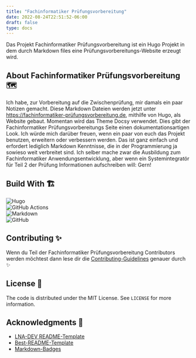 ```yaml
---
title: "Fachinformatiker Prüfungsvorbereitung"
date: 2022-08-24T22:51:52-06:00
draft: false
type: docs
---
```


Das Projekt Fachinformatiker Prüfungsvorbereitung ist ein Hugo Projekt in dem durch Markdown files eine Prüfungsvorbereitungs-Website erzeugt wird.

## About Fachinformatiker Prüfungsvorbereitung 🗺️

Ich habe, zur Vorbereitung auf die Zwischenprüfung, mir damals ein paar Notizen gemacht. Diese Markdown Dateien werden jetzt unter <https://fachinformatiker-prüfungsvorbereitung.de>, mithilfe von Hugo, als Website gebaut. Momentan wird das Theme Docsy verwendet. Dies gibt der Fachinformatiker Prüfungsvorbereitungs Seite einen dokumentationsartigen Look. Ich würde mich darüber freuen, wenn ein paar von euch das Projekt benutzen, erweitern oder verbessern werden. Das ist ganz einfach und erfordert lediglich Markdown Kenntnisse, die in der Programmierung ja sowieso weit verbreitet sind. Ich selber mache zwar die Ausbildung zum Fachinformatiker Anwendungsentwicklung, aber wenn ein Systemintegratör für Teil 2 der Prüfung Informationen aufschreiben will: Gern!

## Build With 🏗️

![Hugo](https://img.shields.io/badge/Hugo-black.svg?style=for-the-badge&logo=Hugo)  
![GitHub Actions](https://img.shields.io/badge/github%20actions-%232671E5.svg?style=for-the-badge&logo=githubactions&logoColor=white)  
![Markdown](https://img.shields.io/badge/markdown-%23000000.svg?style=for-the-badge&logo=markdown&logoColor=white)  
![GitHub](https://img.shields.io/badge/github-%23121011.svg?style=for-the-badge&logo=github&logoColor=white)  

## Contributing ✨

Wenn du Teil der Fachinformatiker Prüfungsvorbereitung Contributors werden möchtest dann lese dir die [Contributing-Guidelines](https://github.com/LNA-DEV/Fachinformatiker-Pruefungsvorbereitung/blob/main/CONTRIBUTING.md) genauer durch ✨

## License 📝

The code is distributed under the MIT License. See `LICENSE` for more information.

## Acknowledgments 🙏

- [LNA-DEV README-Template](https://github.com/lna-dev/README-Template)
- [Best-README-Template](https://github.com/othneildrew/Best-README-Template)
- [Markdown-Badges](https://github.com/Ileriayo/markdown-badges)
